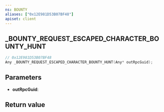 ```yaml
---
ns: BOUNTY
aliases: ["0x12E981D53B07BF48"]
apiset: client
---
```

## _BOUNTY_REQUEST_ESCAPED_CHARACTER_BOUNTY_HUNT

```c
// 0x12E981D53B07BF48
Any _BOUNTY_REQUEST_ESCAPED_CHARACTER_BOUNTY_HUNT(Any* outRpcGuid);
```


## Parameters
* **outRpcGuid**:

## Return value
